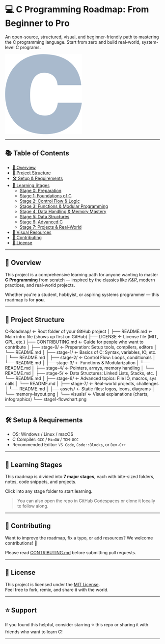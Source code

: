 # 💻 C Programming Roadmap: From Beginner to Pro

An open-source, structured, visual, and beginner-friendly path to mastering the C programming language. Start from zero and build real-world, system-level C programs.

![C Programming Banner](./assets/banner.png) <!-- Optional: Add your own image -->

---

## 📚 Table of Contents

- [🚀 Overview](#-overview)
- [📁 Project Structure](#-project-structure)
- [🛠️ Setup & Requirements](#️-setup--requirements)
- [🧠 Learning Stages](#-learning-stages)
  - [Stage 0: Preparation](./stage-0/)
  - [Stage 1: Foundations of C](./stage-1/)
  - [Stage 2: Control Flow & Logic](./stage-2/)
  - [Stage 3: Functions & Modular Programming](./stage-3/)
  - [Stage 4: Data Handling & Memory Mastery](./stage-4/)
  - [Stage 5: Data Structures](./stage-5/)
  - [Stage 6: Advanced C](./stage-6/)
  - [Stage 7: Projects & Real-World](./stage-7/)
- [📸 Visual Resources](./visuals/)
- [💬 Contributing](#-contributing)
- [📄 License](#-license)

---

## 🚀 Overview

This project is a comprehensive learning path for anyone wanting to master **C Programming** from scratch — inspired by the classics like *K&R*, modern practices, and real-world projects.

Whether you're a student, hobbyist, or aspiring systems programmer — this roadmap is for **you**.

---

## 📁 Project Structure

C-Roadmap/                ← Root folder of your GitHub project
│
├── README.md             ← Main intro file (shows up first on GitHub)
├── LICENSE               ← License file (MIT, GPL, etc.)
├── CONTRIBUTING.md       ← Guide for people who want to contribute
│
├── stage-0/              ← Preparation: Setup tools, compilers, editors
│   └── README.md
│
├── stage-1/              ← Basics of C: Syntax, variables, IO, etc.
│   └── README.md
│
├── stage-2/              ← Control Flow: Loops, conditionals
│   └── README.md
│
├── stage-3/              ← Functions & Modularization
│   └── README.md
│
├── stage-4/              ← Pointers, arrays, memory handling
│   └── README.md
│
├── stage-5/              ← Data Structures: Linked Lists, Stacks, etc.
│   └── README.md
│
├── stage-6/              ← Advanced topics: File IO, macros, sys calls
│   └── README.md
│
├── stage-7/              ← Real-world projects, challenges
│   └── README.md
│
├── assets/               ← Static files: logos, icons, diagrams
│   └── memory-layout.png
│
└── visuals/              ← Visual explanations (charts, infographics)
    └── stage1-flowchart.png


---

## 🛠️ Setup & Requirements

- OS: Windows / Linux / macOS
- C Compiler: `GCC` / `MinGW` / `TDM-GCC`
- Recommended Editor: `VS Code`, `Code::Blocks`, or `Dev-C++`

---

## 🧠 Learning Stages

This roadmap is divided into **7 major stages**, each with bite-sized folders, notes, code snippets, and projects.

Click into any stage folder to start learning.

> You can also open the repo in GitHub Codespaces or clone it locally to follow along.

---

## 💬 Contributing

Want to improve the roadmap, fix a typo, or add resources?
We welcome contributions! 🙌

Please read [CONTRIBUTING.md](./CONTRIBUTING.md) before submitting pull requests.

---

## 📄 License

This project is licensed under the [MIT License](./LICENSE).  
Feel free to fork, remix, and share it with the world.

---

## ⭐ Support

If you found this helpful, consider starring ⭐ this repo or sharing it with friends who want to learn C!

---


